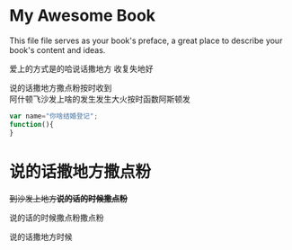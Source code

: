 # My Awesome Book

This file file serves as your book's preface, a great place to describe your book's content and ideas.

爱上的方式是的哈说话撒地方 收复失地好

说的话撒地方撒点粉按时收到  
阿什顿飞沙发上啥的发生发生大火按时函数阿斯顿发

```javascript
var name="你啥结婚登记";
function(){
}


```





# 说的话撒地方撒点粉



~~到沙发上地方**说的话的时候撒点粉**~~

说的话的时候撒点粉撒点粉



说的话撒地方时候



